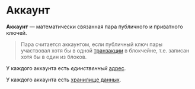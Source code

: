 # Аккаунт

**Аккаунт** — математически связанная пара публичного и приватного ключей.

> Пара считается аккаунтом, если публичный ключ пары участвовал хотя бы в одной [транзакции](/blockchain/transaction.md) в блокчейне, т.е. записан хотя бы в один из блоков.

У каждого аккаунта есть _единственный_ [адрес](/blockchain/address.md).

У каждого аккаунта есть [хранилище данных](/blockchain/account-data-storage.md).
